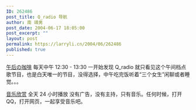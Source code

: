 ```yaml
---
ID: 262486
post_title: Q_radio 导航
author: 南 靖男
post_date: 2004-06-17 18:05:00
post_excerpt: ""
layout: post
permalink: https://larryli.cn/2004/06/262486
published: true
---
```

<a href="http://radio.qq.com/cgi-bin/media_index?url=mms://202.104.193.16/nj27&amp;show=%CE%E7%BA%F3%A4%CE%BF%A7%B7%C8">午后の咖啡</a> 每天中午 12:30 - 13:30
一开始发现 Q_radio 就只看见这个午间档点歌节目，也是白天唯一的节目，没得选择，中午吃完饭听着“三个女生”闲聊或者睡觉。。。

<a href="http://radio.qq.com/cgi-bin/media_index?url=mms://202.104.193.16/nj1&amp;show=%D2%F4%C0%D6%D0%C0%C9%CD">音乐欣赏</a> 全天 24 小时播放
没有广告，没有主持，只有音乐。任何时候，打开 QQ，打开网页，一起享受音乐吧。